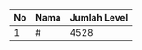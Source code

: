 | No | Nama            | Jumlah Level |
|----|-----------------|--------------|
| 1  | #    |    4528        |
